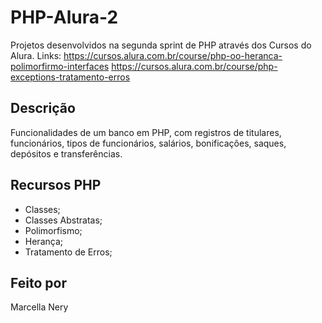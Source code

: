 # PHP-Alura-2

Projetos desenvolvidos na segunda sprint de PHP através dos Cursos do Alura.
Links:
https://cursos.alura.com.br/course/php-oo-heranca-polimorfirmo-interfaces
https://cursos.alura.com.br/course/php-exceptions-tratamento-erros

## Descrição

Funcionalidades de um banco em PHP, com registros de titulares, funcionários, tipos de funcionários, salários, bonificações, saques, depósitos e transferências.

## Recursos PHP

- Classes;
- Classes Abstratas;
- Polimorfismo;
- Herança;
- Tratamento de Erros;

## Feito por

Marcella Nery
